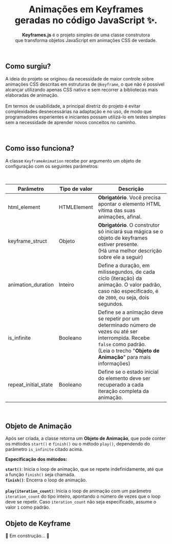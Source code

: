 <h1 align=center>Animações em Keyframes<br>geradas no código JavaScript ✨.</h1>

<p align=center><b>Keyframes.js</b> é o projeto simples de uma classe construtora<br>que transforma objetos JavaScript em animações CSS de verdade.</p>
<br>

<h2>Como surgiu?</h2>
<p>
  A ideia do projeto se originou da necessidade de maior controle sobre animações CSS descritas em estruturas de <code>@keyframe</code>, o que não é possível alcançar utilizando apenas CSS nativo e sem recorrer a bibliotecas mais elaboradas de animação.<br><br>
  Em termos de usabilidade, a principal diretriz do projeto é evitar complexidades desnecessárias na adaptação e no uso, de modo que programadores experientes e iniciantes possam utilizá-lo em testes simples sem a necessidade de aprender novos conceitos no caminho.
</p><br>

<h2>Como isso funciona?</h2>
<p>A classe <code>KeyframeAnimation</code> recebe por argumento um objeto de configuração com os seguintes parâmetros:</p><br>

| Parâmetro | Tipo de valor | Descrição               |
|-----------|---------------|-------------------------|
| html_element            | HTMLElement     | **Obrigatório**. Você precisa apontar o elemento HTML vítima das suas animações, afinal. |
| keyframe_struct         | Objeto          | **Obrigatório**. O construtor só iniciará sua mágica se o objeto de keyframes estiver presente.<br>(Há uma melhor descrição sobre ele a seguir) |
| animation_duration      | Inteiro         | Define a duração, em milissegundos, de cada ciclo (iteração) da animação. O valor padrão, caso não especificado, é de `2000`, ou seja, dois segundos.<br> |
| is_infinite             | Booleano        | Define se a animação deve se repetir por um determinado número de vezes ou até ser interrompida. Recebe `false` como padrão.<br>(Leia o trecho "**Objeto de Animação**" para mais informações) |
| repeat_initial_state    | Booleano        | Define se o estado inicial do elemento deve ser recuperado a cada iteração completa da animação. |

<br>
<h2>Objeto de Animação</h2>
<p>
  Após ser criada, a classe retorna um <b>Objeto de Animação</b>, que pode conter os métodos <code>start()</code> e <code>finish()</code> ou o método <code>play()</code>, dependendo do parâmetro <code>is_infinite</code> citado acima.
</p>

<p><b>Especificação dos métodos:</b></p>

**`start()`**: Inicia o loop de animação, que se repete indefinidamente, até que a função `finish()` seja chamada.<br>
**`finish()`**: Encerra o loop de animação.<br>
<br>
**`play(iteration_count)`**: Inicia o loop de animação com um parâmetro `iteration_count` do tipo inteiro, apontando o número de vezes que o loop deve se repetir. Caso `iteration_count` não seja especificado, assume o valor `1` como padrão.<br>


<h2>Objeto de Keyframe</h2>

<p>🔧 Em construção... 🔨</p>
